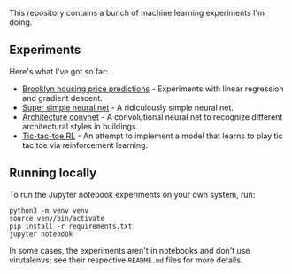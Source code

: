 This repository contains a bunch of machine learning experiments I'm
doing.

## Experiments

Here's what I've got so far:

* [Brooklyn housing price predictions](bk-housing/BkHousing.ipynb) - Experiments with linear regression and gradient descent.
* [Super simple neural net](super-simple-nn.ipynb) - A ridiculously simple neural net.
* [Architecture convnet](architecture-convnet/) - A convolutional neural net to recognize different architectural styles in buildings.
* [Tic-tac-toe RL](tic-tac-toe-rl/) - An attempt to implement a model that learns to play tic tac toe via reinforcement learning.

## Running locally

To run the Jupyter notebook experiments on your own system, run:

```
python3 -m venv venv
source venv/bin/activate
pip install -r requirements.txt
jupyter notebook
```

In some cases, the experiments aren't in notebooks and don't use
virutalenvs; see their respective `README.md` files for more details.

